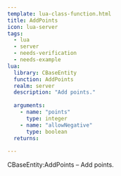 ```yaml
---
template: lua-class-function.html
title: AddPoints
icon: lua-server
tags:
  - lua
  - server
  - needs-verification
  - needs-example
lua:
  library: CBaseEntity
  function: AddPoints
  realm: server
  description: "Add points."
  
  arguments:
    - name: "points"
      type: integer
    - name: "allowNegative"
      type: boolean
  returns:
    
---
```


<div class="lua__search__keywords">
CBaseEntity:AddPoints &#x2013; Add points.
</div>
